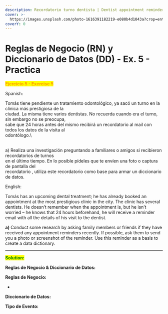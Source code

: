 ```yaml
---
description: Recordatorio turno dentista | Dentist appointment reminder
cover: >-
  https://images.unsplash.com/photo-1616391182219-e080b4d1043a?crop=entropy&cs=srgb&fm=jpg&ixid=M3wxOTcwMjR8MHwxfHNlYXJjaHwzfHxkZW50aXN0JTIwYXBwb2ludG1lbnR8ZW58MHx8fHwxNzQ0MzgyMDQ1fDA&ixlib=rb-4.0.3&q=85
coverY: 0
---
```


# Reglas de Negocio (RN) y Diccionario de Datos (DD) - Ex. 5 - Practica

<mark style="color:orange;">**Ejercicio 5 - Exercise 5**</mark>

Spanish:

Tomás tiene pendiente un tratamiento odontológico, ya sacó un turno en la clínica más prestigiosa de la\
ciudad. La misma tiene varios dentistas. No recuerda cuando era el turno, sin embargo no se preocupa,\
sabe que 24 horas antes del mismo recibirá un recordatorio al mail con todos los datos de la visita al\
odontólogo.\
\
a) Realiza una investigación preguntando a familiares o amigos si recibieron recordatorios de turnos\
en el último tiempo. En lo posible pídeles que te envíen una foto o captura de pantalla del\
recordatorio , utiliza este recordatorio como base para armar un diccionario de datos.

English:

Tomás has an upcoming dental treatment; he has already booked an appointment at the most prestigious clinic in the city. The clinic has several dentists. He doesn’t remember when the appointment is, but he isn’t worried – he knows that 24 hours beforehand, he will receive a reminder email with all the details of his visit to the dentist.

**a)** Conduct some research by asking family members or friends if they have received any appointment reminders recently. If possible, ask them to send you a photo or screenshot of the reminder. Use this reminder as a basis to create a data dictionary.

***

<mark style="color:green;">**Solution:**</mark>

**Reglas de Negocio & Diccionario de Datos:**



**Reglas de Negocio:**

*

**Diccionario de Datos:**



**Tipo de Evento:**&#x20;
